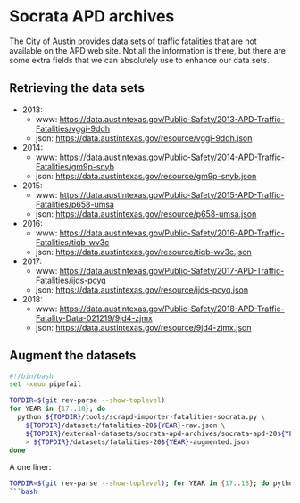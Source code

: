 # Socrata APD archives

The City of Austin provides data sets of traffic fatalities that are not available on the APD web site. Not all the information is there, but there are some extra fields that we can absolutely use to enhance our data sets.

## Retrieving the data sets

* 2013:
  * www: <https://data.austintexas.gov/Public-Safety/2013-APD-Traffic-Fatalities/vggi-9ddh>
  * json: <https://data.austintexas.gov/resource/vggi-9ddh.json>
* 2014:
  * www: <https://data.austintexas.gov/Public-Safety/2014-APD-Traffic-Fatalities/gm9p-snyb>
  * json: <https://data.austintexas.gov/resource/gm9p-snyb.json>
* 2015:
  * www: <https://data.austintexas.gov/Public-Safety/2015-APD-Traffic-Fatalities/p658-umsa>
  * json: <https://data.austintexas.gov/resource/p658-umsa.json>
* 2016:
  * www: <https://data.austintexas.gov/Public-Safety/2016-APD-Traffic-Fatalities/tiqb-wv3c>
  * json: <https://data.austintexas.gov/resource/tiqb-wv3c.json>
* 2017:
  * www: <https://data.austintexas.gov/Public-Safety/2017-APD-Traffic-Fatalities/ijds-pcyq>
  * json: <https://data.austintexas.gov/resource/ijds-pcyq.json>
* 2018:
  * www: <https://data.austintexas.gov/Public-Safety/2018-APD-Traffic-Fatality-Data-021219/9jd4-zjmx>
  * json: <https://data.austintexas.gov/resource/9jd4-zjmx.json>

## Augment the datasets

```bash
#!/bin/bash
set -xeuo pipefail

TOPDIR=$(git rev-parse --show-toplevel)
for YEAR in {17..18}; do
  python ${TOPDIR}/tools/scrapd-importer-fatalities-socrata.py \
    ${TOPDIR}/datasets/fatalities-20${YEAR}-raw.json \
    ${TOPDIR}/external-datasets/socrata-apd-archives/socrata-apd-20${YEAR}.json \
    > ${TOPDIR}/datasets/fatalities-20${YEAR}-augmented.json
done
```

A one liner:

```bash
TOPDIR=$(git rev-parse --show-toplevel); for YEAR in {17..18}; do python ${TOPDIR}/tools/scrapd-importer-fatalities-socrata.py ${TOPDIR}/datasets/fatalities-20${YEAR}-raw.json ${TOPDIR}/external-datasets/socrata-apd-archives/socrata-apd-20${YEAR}.json > ${TOPDIR}/datasets/fatalities-20${YEAR}-augmented.json;done
```bash
